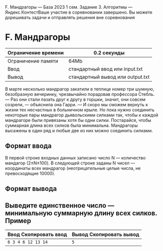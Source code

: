  F. Мандрагоры — База 2023 1 сем. Задание 3\. Алгоритмы — Яндекс.КонтестВаше участие в соревновании завершено. Вы можете дорешивать задачи и отправлять решения вне соревнования



F. Мандрагоры
=============




| Ограничение времени | 0\.2 секунды |
| --- | --- |
| Ограничение памяти | 64Mb |
| Ввод | стандартный ввод или input.txt |
| Вывод | стандартный вывод или output.txt |




 В марте несколько мандрагор закатили в теплице номер три шумную, безобразную вечеринку, чрезвычайно порадовав профессора
 Стебль. 
 — Раз они стали лазать друг к другу в горшки, значит, они совсем созрели, — объяснила она Гарри.
 — И скоро мы сможем вернуть к жизни тех несчастных в больничном крыле. Но пока нужно соединить некоторые пары мандрагор дьявольскими
 силками так, чтобы к каждой мандрагоре были привязаны хотя бы одни силки. Постарайся, чтобы суммарная длина всех силков была
 минимальна. 
 Мандрагоры высажены в один ряд и любые две из них можно соединить силками. 






Формат ввода
------------


 В первой строке входных данных записано число N —
 количество мандагор (2≤N≤100). В следующей строке заданы
 N
 чисел — координаты всех мандрагор (неотрицательные целые числа, не превосходящие 10000\). 
 
Формат вывода
-------------


 Выведите единственное число — минимальную суммарную длину всех силков. 
Пример
------




| Ввод Скопировать ввод | Вывод Скопировать вывод |
| --- | --- |
| ``` 6 3 4 6 12 13 14  ``` | ``` 5  ``` |



